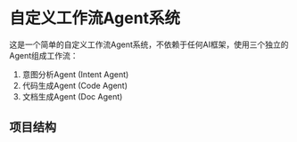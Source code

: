 # 自定义工作流Agent系统

这是一个简单的自定义工作流Agent系统，不依赖于任何AI框架，使用三个独立的Agent组成工作流：

1. 意图分析Agent (Intent Agent)
2. 代码生成Agent (Code Agent)
3. 文档生成Agent (Doc Agent)

## 项目结构 